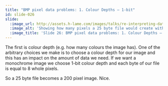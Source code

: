 ```yaml
---
title: "BMP pixel data problems: 1. Colour Depths – 1-bit"
id: slide-026
slide:
  :image_url: http://assets.h-lame.com/images/talks/re-interpreting-data/rubyconf-2023/slides/018.png
  :image_alt: 'Showing how many pixels a 25 byte file would create with a 1-bit colour depth: 200; text: 1. Colour depths; 1-bit: 1 byte = 8 pixels; 25 byte file; 200 pixel image'
  :image_title: 'Slide 26: BMP pixel data problems: 1. Colour Depths – 1-bit'
---
```

The first is colour depth (e.g. how many colours the image has).  One of the arbitrary choices we make is to choose a colour depth for our image and this has an impact on the amount of data we need.  If we want a monochrome image we choose 1-bit colour depth and each byte of our file is equal to 8 whole pixels.

So a 25 byte file becomes a 200 pixel image.  Nice.

